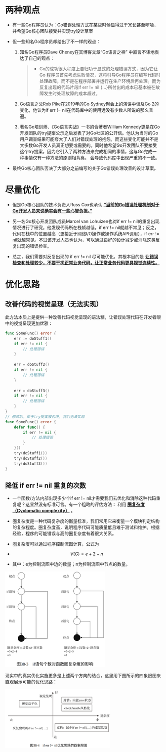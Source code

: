 # 两种观点

- 有一些Go程序员认为：Go错误处理方式在某些时候显得过于冗长甚至啰嗦，并希望Go核心团队接受并实现try设计草案

- 但一些知名Go程序员却给出了不一样的观点：

    1. 知名Go程序员Dave Cheney在其博客文章“Go语言之禅” 中直言不讳地表达了自己的观点：

        > - Go的成功很大程度上要归功于显式的处理错误方式，因为它让Go 程序员首先考虑失败情况，这将引导Go程序员在编写代码时处理故障，而不是在程序部署并运行在生产环境后再处理。而为反复出现的代码片段if err != nil {...}所付出的成本已基本被在故障发生时处理故障的成本超过。

    2. Go语言之父Rob Pike在2019年的Go Sydney聚会上的演讲中谈及Go 2的变化，他认为if err != nil在代码库中的使用远没有少数人所说的那么普遍。

    3. 著名Go培训师、《Go语言实战》一书的合著者William Kennedy更是在Go开发团队的try提案公示之后发表了对Go社区的公开信。他认为当时的Go用户调查结果可能夸大了人们对错误处理的抱怨，而这些变化可能并不是大多数Go开发人员真正想要或需要的。同时他希望Go开发团队不要接受这个try提案，因为它引入了两种方法来完成相同的事情，这与Go完成一种事情仅有一种方法的原则相背离， 会导致代码库中出现严重的不一致。

- 最终Go核心团队否决了大部分之前编写的关于Go错误处理改善的设计草案。



# 尽量优化

- 但是Go核心团队的技术负责人Russ Cox也承认 **<u>“当前的Go错误处理机制对于Go开发人员来说确实会有一些心智负担。”</u>**

- 另一名Go核心开发团队成员Marcel van Lohuizen也对if err != nil的重复出现情况进行了研究。他发现代码所在栈帧越低，if err != nil就越不常见；反之，代码在栈中的位置越高（更接近于网络I/O操作或操作系统API调用），if err != nil就越常见。不过该开发人员也认为，可以通过良好的设计减少或消除这类反复出现的错误检查。
- 总之，我们需要对反复出现的 if err != nil 尽可能优化。其根本目的是 <u>**让错误检查和处理较少，不要干扰正常业务代码，让正常业务代码更具视觉连续性。**</u>



# 优化思路

## 改善代码的视觉呈现（无法实现）

此方法本质上是提供一种改善代码视觉呈现的语法糖，让错误处理代码在开发者眼中的视觉呈现更加优雅：

```go
func SomeFunc() error {
    err := doStuff1()
    if err != nil {
        // 处理错误
    }
    
    err = doStuff2()
    if err != nil {
        // 处理错误
    }
 
    err = doStuff3()
    if err != nil {
        // 处理错误
    }
}
// 修改后，由于try提案被否决，我们无法实现
func SomeFunc() error {
    defer func() {
        if err != nil {
            // 处理错误
        }
    }()
    try(doStuff1())
    try(doStuff2())
    try(doStuff3())
}
```

## 降低 if err != nil 重复的次数

- 一个函数/方法内部出现多少个if err != nil才需要我们去优化和消除这种代码重复呢？这显然没有标准可言。有一个粗略的评估方法： 利用 **<u>圈复杂度（Cyclomatic complexity）</u>** 。

- 圈复杂度是一种代码复杂度的衡量标准，我们常用它来衡量一个模块判定结构的复杂程度。圈复杂度高，说明程序代码可能质量低且难于测试和维护。根据经验，程序的可能错误与高的圈复杂度有着很大关系。

- 圈复杂度可以通过程序控制流图计算，公式为

- $$
    V(G) = e + 2 - n
    $$

- 其中：e为控制流图中边的数量；n为控制流图中节点的数量。

<img src="images/image-20231006183429929.png" alt="image-20231006183429929" style="zoom:40%;" />

现实中的真实优化实施更多是上述两个方向的结合，这里用下图所示的四象限图来直观展示可能的优化思路：

<img src="images/image-20231006183532168.png" alt="image-20231006183532168" style="zoom: 33%;" />